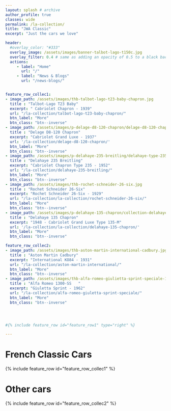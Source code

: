 ```yaml
---
layout: splash # archive
author_profile: true
classes: wide
permalink: /la-collection/
title: "JWA Classic"
excerpt: "Just the cars we love"

header:
  #overlay_color: "#333"
  overlay_image: /assets/images/banner-talbot-lago-t150c.jpg
  overlay_filter: 0.4 # same as adding an opacity of 0.5 to a black background
  actions:
     - label: "Home"
       url: "/"
     - label: "News & Blogs"
       url: "/news-blogs/"


feature_row_collec1:
- image_path: /assets/images/thb-talbot-lago-t23-baby-chapron.jpg
  title : "Talbot-Lago T23 Baby"
  excerpt: " Cabriolet Chapron - 1939"
  url: "/la-collection/talbot-lago-t23-baby-chapron/"
  btn_label: "More"
  btn_class: "btn--inverse"
- image_path: /assets/images/p-delage-d8-120-chapron/delage-d8-120-chapron-16.jpg
  title : "Delage D8-120 Chapron"
  excerpt: "Cabriolet Grand Luxe - 1937"
  url: '/la-collection/delage-d8-120-chapron/'
  btn_label: "More"
  btn_class: "btn--inverse"
- image_path: /assets/images/p-delahaye-235-breitling/delahaye-type-235-235m-breitling-1.jpg
  title : "Delahaye 235 Breitling"
  excerpt: "Cabriolet Chapron Type 235 - 1952"
  url: "/la-collection/delahaye-235-breitling/"
  btn_label: "More"
  btn_class: "btn--inverse"
- image_path: /assets/images/thb-rochet-schneider-26-six.jpg
  title : "Rochet Schneider 26-Six"
  excerpt: "Rochet Schneider 26-Six - 1929"
  url: "/la-collection/la-collection/rochet-schneider-26-six/"
  btn_label: "More"
  btn_class: "btn--inverse"
- image_path: /assets/images/p-delahaye-135-chapron/collection-delahaye-135-chapron.jpg
  title : "Delahaye 135 Chapron"
  excerpt: "1948 - Cabriolet Grand Luxe Type 135-M"
  url: '/la-collection/la-collection/delahaye-135-chapron/'
  btn_label: "More"
  btn_class: "btn--inverse"

feature_row_collec2:
- image_path: /assets/images/thb-aston-martin-international-cadbury.jpg
  title : "Aston Martin Cadbury"
  excerpt: "International KO84 - 1931"
  url: "/la-collection/aston-martin-international/"
  btn_label: "More"
  btn_class: "btn--inverse"
- image_path: /assets/images/thb-alfa-romeo-giulietta-sprint-speciale-1300-ss.jpg
  title : "Alfa Romeo 1300-SS   "
  excerpt: "Giuletta Sprint - 1962"
  url: "/la-collection/alfa-romeo-giuletta-sprint-speciale/"
  btn_label: "More"
  btn_class: "btn--inverse"




#{% include feature_row id="feature_row1" type="right" %}

---
```


# French Classic Cars
{% include feature_row id="feature_row_collec1" %}

# Other cars
{% include feature_row id="feature_row_collec2" %}

